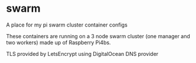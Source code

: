 # swarm

A place for my pi swarm cluster container configs

These containers are running on a 3 node swarm cluster (one manager and two workers) made up of Raspberry Pi4bs.

TLS provided by LetsEncrypt using DigitalOcean DNS provider

